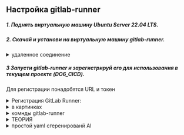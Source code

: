 


## Настройка gitlab-runner

##### 1. Поднять виртуальную машину *Ubuntu Server 22.04 LTS*.
##### 2. Скачай и установи на виртуальную машину *gitlab-runner*.  

<details>
<summary>  удаленное соединение  </summary>
 
Орагнизовать удаленное соединение: доступ в терминал виртуалки с хоста или любой другой виртуальной машины с интерфейсом, что бы вручную не вписывать команды регистарции у установки *gitlab-runner*  
-  в настройках виртуальной машины выбрать адптер сетевой мост.   
`ip a` - запросить адрес, по этому адресу пропинговать с другой машины пинг должен проходить, или с хоста так же проходит пинг

> Включить терминал можно комбинацией `Ctr+Alt+T`

 - проверим что `ssh` работает - `sudo systemctl status sshd`  
 - если не работет включить - `sudo apt-get install ssh` -  раскомитить 22 порт в файле `/etc/ssh/sshd_config`   
-  подключаться с удаленной машины командой - `ssh <username>@<ipname>` - ввесить пароль при запросе   
- установить `gitlab runner` `*https://docs.gitlab.com/runner/install/linux-repository/*`   

> `gitlab-runner status` - Проверяет статус работающего сервиса GitLab Runner.


</details>

##### 3 Запусти gitlab-runner и зарегистрируй его для использования в текущем проекте (DO6_CICD).

Для регистрации понадобятся URL и токен

<details>
<summary>  Регистрация GitLab Runner: </summary>

1. Запустите команду `gitlab-runner register`  
2. Введите `URL` вашего `GitLab` экземпляра  
3. Введите токен регистрации, который вы скопировали ранее  
4. Придумайте описание для вашего Runner'а. Это может быть что-то вроде "Linux Runner for project X".   
5. Введите теги для Runner'а (через запятую), если нужно. Теги используются для привязки Runner'а к конкретным задачам в вашем CI/CD.   
6. Можно добавить примечание по обслуживанию. Например, указать характеристики сервера. 
7. Выберите тип executor'а. Самые распространенные варианты:
shell: Задачи выполняются непосредственно на сервере, где установлен Runner. 
docker: Задачи выполняются в Docker контейнерах. 
Если выбрали docker, нужно будет указать образ, например, alpine. 

</details>

<details>
<summary> в картинках </summary>

![Настройка сети вируальной машины ](image/VM_network.png "Настройка сети вируальной машины ")  
  
![установка ssh при установке убунту](image/install_openSSH.png "установка ssh при установке убунту")  
  
![Возможные ошибки при запуске службы sshd](image/Error_sshd.png "Возможные ошибки при запуске службы sshd")  
  
![проверка статуса службы sshd](image/status_sshd.png "проверка статуса службы sshd")  
  
![результат подключения через sshd](image/ssh_doing_result.png "результат подключения через sshd")  
  
![установка gitlab-runner](image/install_gitlab_runner.png "установка gitlab-runner")  
  
![регистрация gitlab-runner](image/runner_register.png "регистрация gitlab-runner")  



</details>


<details>
<summary> комнды gitlab-runner </summary>
 
```bash
sudo systemctl status gitlab-runner  # проверка статуса
 
gitlab-runner run # Запуск всех раннеров

gitlab-runner list # Список раннеров  

gitlab-runner verify # Проверка раннеров

gitlab-runner unregister --all-runners # Удаление всех раннеров

gitlab-runner unregister --name ${name_runner} # Удаление конкретного раннера

vim /etc/gitlab-runner/config.toml # Файл с конфигурациями раннеров  
```

</details>


<details>
<summary> ТЕОРИЯ </summary>
 
Скрипт *CI* пишется на *YAML*. `.gitlab-ci.yml` - это единственный файл, который лежит непосредственно в корне проекта. В любых других папках *GitLab* его просто не прочитает, соответственно пайплайн работать не будет.  

Для отладки и для понимания пайплайна можно использовать средство, встроенное в саму оболочку `GitLab: Build -> Pipeline Editor`.  

> Перейдем в Pipeline editor, выберем ветку develop, и нажмем кнопку Configure pipeline. Мы попадем в окно визуального редактора. По идее, команды можно писать в файле .gitlab-ci.yml напрямую. Преимущества визуального редактора – он хорошо подсвечивает ошибки в yaml синтаксисе, и иногда дает базовые подсказки. В остальном – дело вкуса.  

Для визуальной и логической компоновки ваших Jobs, здесь есть так называемые стадии -stages. Не более чем группировка. В процессе работы pipeline – можно будет смотреть, какая стадия и какая jobs в ней выполняется.  

Руководство по разработке шаблонов GitLab CI/CD (устарело)
https://docs.gitlab.com/ee/development/cicd/templates.html

</details>


<details>
<summary> простой yaml сгеренированй AI  </summary>

Чтобы добавить в `.gitlab-ci.yml` этап запуска сборки через make из папки code-samples, нужно добавить новый этап и задание в файл `.gitlab-ci.yml`, указав команду `make` внутри соответствующей директории, например, так:   
```yaml
stages:
  - build

build_job:
  stage: build
  script:
    - cd code-samples # Переходим в папку с примерами
    - make build # Запускаем сборку через make
  # Опционально: указываем, что сборка должна выполняться в этой папке
  # before_script:
  #   - cd code-samples
```

Пояснения:
> **stages:** Определяет последовательность этапов конвейера. В данном случае есть только один этап — build.  
> **build_job:** Название вашего задания сборки.  
>  **stage: build:** Привязывает это задание к этапу build. 
>  **script:** Содержит список команд, которые будут выполнены.  
>**cd code-samples:** Эта команда переходит в директорию code-samples, где находится ваш Makefile.  
> **make build:** Эта команда запускает сборку, как определено в Makefile (предполагая, что там есть цель с названием build). Если ваша цель сборки называется по-другому, замените build на соответствующее имя.  
> **before_script** (закомментировано): Если вы хотите, чтобы команда cd выполнялась всегда перед скриптом задания, вы можете раскомментировать блок before_script. В данном случае, если make build корректно написан в Makefile, то cd лучше поместить непосредственно перед make.

</details>
